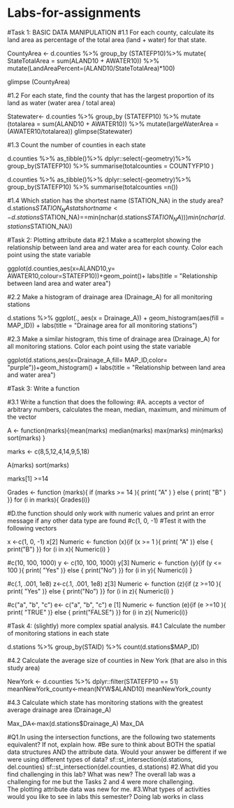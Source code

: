 # Labs-for-assignments
#Task 1: BASIC DATA MANIPULATION 
#1.1 For each county, calculate its land area as percentage of the total area (land + water) for that state.

CountyArea <- d.counties %>% group_by (STATEFP10)%>% mutate( StateTotalArea = sum(ALAND10 + AWATER10)) %>% mutate(LandAreaPercent=(ALAND10/StateTotalArea)*100)
 
glimpse (CountyArea)

#1.2 For each state, find the county that has the largest proportion of its land as water (water area / total area)

Statewater<- d.counties %>% group_by (STATEFP10) %>% mutate (totalarea = sum(ALAND10 + AWATER10)) %>% mutate(largeWaterArea = (AWATER10/totalarea))
glimpse(Statewater)

#1.3 Count the number of counties in each state

d.counties %>% as_tibble()%>% dplyr::select(-geometry)%>% group_by(STATEFP10) %>% summarise(totalcounties = COUNTYFP10 )

d.counties %>% as_tibble()%>% dplyr::select(-geometry)%>% group_by(STATEFP10) %>% summarise(totalcounties =n())

#1.4 Which station has the shortest name (STATION_NA) in the study area?
d.stations$STATION_NA  
statshortname<-d.stations %>% mutate (., namelength = nchar(d.stations$STATION_NA)==min(nchar(d.stations$STATION_NA)))
min(nchar(d.stations$STATION_NA))

#Task 2: Plotting attribute data
#2.1 Make a scatterplot showing the relationship between land area and water area for each county. Color each point using the state variable

ggplot(d.counties,aes(x=ALAND10,y= AWATER10,colour=STATEFP10))+geom_point()+ labs(title = "Relationship between land area and water area")

#2.2 Make a histogram of drainage area (Drainage_A) for all monitoring stations

d.stations %>% ggplot(., aes(x = Drainage_A)) + geom_histogram(aes(fill = MAP_ID)) + labs(title = "Drainage area for all monitoring stations") 

#2.3 Make a similar histogram, this time of drainage area (Drainage_A) for all monitoring stations. Color each point using the state variable

ggplot(d.stations,aes(x=Drainage_A,fill= MAP_ID,color= "purple"))+geom_histogram() + labs(title = "Relationship between land area and water area")

#Task 3: Write a function

#3.1 Write a function that does the following:
#A. accepts a vector of arbitrary numbers, calculates the mean, median, maximum, and minimum of the vector

A <- function(marks){mean(marks)
  median(marks)
  max(marks) 
  min(marks) 
  sort(marks) }

marks <- c(8,5,12,4,14,9,5,18)

A(marks)
sort(marks)

marks[1] >=14

Grades <-
  function
(marks){
  if
  (marks >=
   14
  ){
    print(
      "A"
    )
  }
  else
  {
    print(
      "B" ) }}
for
(i
 in
marks){
 Grades(i)}

#D.the function should only work with numeric values and print an error message if any other data type are found
#c(1, 0, -1)
#Test it with the following vectors

x <-c(1, 0, -1)
x[2]
Numeric <- function (x){if (x >=  1 ){ print(  "A" )} else { print("B")  }}
for (i in x){ Numeric(i) }


#c(10, 100, 1000)
y <- c(10, 100, 1000)
y[3]
Numeric <- function (y){if (y <= 100 ){ print(  "Yes" )} else { print("No")  }}
for (i in y){ Numeric(i) }


#c(.1, .001, 1e8)
z<-c(.1, .001, 1e8)
z[3]
Numeric <- function (z){if (z >=10 ){ print(  "Yes" )} else { print("No")  }}
for (i in z){ Numeric(i) }


#c("a", "b", "c")
e<- c("a", "b", "c")
e [1]
Numeric <- function (e){if (e >=10 ){ print(  "TRUE" )} else { print("FALSE")  }}
for (i in z){ Numeric(i)}


#Task 4: (slightly) more complex spatial analysis.
#4.1 Calculate the number of monitoring stations in each state

d.stations %>% group_by(STAID) %>% count(d.stations$MAP_ID)

#4.2 Calculate the average size of counties in New York (that are also in this study area)

NewYork <- d.counties %>% dplyr::filter(STATEFP10 == 51)
meanNewYork_county<-mean(NYW$ALAND10)
meanNewYork_county

#4.3 Calculate which state has monitoring stations with the greatest average drainage area (Drainage_A)

Max_DA<-max(d.stations$Drainage_A)
Max_DA

#Q1.In using the intersection functions, are the following two statements equivalent? If not, explain how.
#Be sure to think about BOTH the spatial data structures AND the attribute data. Would your answer be different if we were using different types of data?
sf::st_intersection(d.stations, del.counties)
sf::st_intersection(del.counties, d.stations)
#2.What did you find challenging in this lab? What was new?
The overall lab was a challenging for me but the Tasks 2 and 4 were more challenging.  
The plotting attribute data was new for me.
#3.What types of activities would you like to see in labs this semester?
Doing lab works in class 
